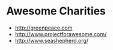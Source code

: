 # Awesome Charities
- http://greenpeace.com
- http://www.projectforawesome.com/
- http://www.seashepherd.org/
